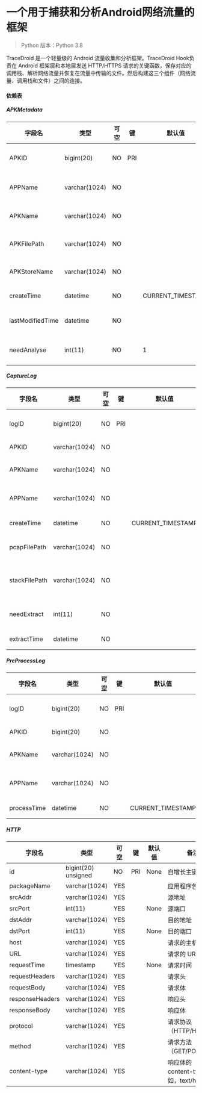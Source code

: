 # 一个用于捕获和分析Android网络流量的框架
> Python 版本：Python 3.8

TraceDroid 是一个轻量级的 Android 流量收集和分析框架。TraceDroid Hook负责在 Android 框架层和本地层发送 HTTP/HTTPS 请求的关键函数，保存对应的调用栈、解析网络流量并恢复在流量中传输的文件。然后构建这三个组件（网络流量、调用栈和文件）之间的连接。

#### 依赖表

##### APKMetadata

| 字段名           | 类型           | 可空  | 键   | 默认值           | 备注           |
| ---------------- | -------------- | ----- | ---- | ----------------- | -------------- |
| APKID            | bigint(20)     | NO    | PRI  |                   | 自增长主键     |
| APPName          | varchar(1024)  | NO    |      |                   | 应用程序名称   |
| APKName          | varchar(1024)  | NO    |      |                   | APK 文件名称   |
| APKFilePath      | varchar(1024)  | NO    |      |                   | APK 文件路径   |
| APKStoreName     | varchar(1024)  | NO    |      |                   | APK 存储名称   |
| createTime       | datetime       | NO    |      | CURRENT_TIMESTAMP | 创建时间       |
| lastModifiedTime | datetime       | NO    |      |                   | 最后修改时间   |
| needAnalyse      | int(11)        | NO    |      | 1                 | 是否需要分析   |

##### CaptureLog

| 字段名         | 类型           | 可空  | 键   | 默认值           | 备注           |
| ------------- | -------------- | ----- | ---- | ----------------- | -------------- |
| logID         | bigint(20)     | NO    | PRI  |                   | 自增长主键     |
| APKID         | varchar(1024)  | NO    |      |                   | APK ID         |
| APKName       | varchar(1024)  | NO    |      |                   | APK 文件名称   |
| APPName       | varchar(1024)  | NO    |      |                   | 应用程序名称   |
| createTime    | datetime       | NO    |      | CURRENT_TIMESTAMP | 创建时间       |
| pcapFilePath  | varchar(1024)  | NO    |      |                   | pcap 文件路径  |
| stackFilePath | varchar(1024)  | NO    |      |                   | 调用栈文件路径 |
| needExtract   | int(11)        | NO    |      |                   | 是否需要提取   |
| extractTime   | datetime       | NO    |      |                   | 提取时间       |

##### PreProcessLog

| 字段名       | 类型           | 可空  | 键   | 默认值           | 备注           |
| ----------- | -------------- | ----- | ---- | ----------------- | -------------- |
| logID       | bigint(20)     | NO    | PRI  |                   | 自增长主键     |
| APKID       | bigint(20)     | NO    |      |                   | APK ID         |
| APKName     | varchar(1024)  | NO    |      |                   | APK 文件名称   |
| APPName     | varchar(1024)  | NO    |      |                   | 应用程序名称   |
| processTime | datetime       | NO    |      | CURRENT_TIMESTAMP | 处理时间       |

##### HTTP

| 字段名           | 类型                | 可空  | 键   | 默认值 | 备注                                      |
|----------------|-------------------|------|-------|-------|-------------------------------------------|
| id             | bigint(20) unsigned | NO   | PRI   | None   | 自增长主键                                |
| packageName    | varchar(1024)       | YES  |       |       | 应用程序包名                              |
| srcAddr        | varchar(1024)       | YES  |       |       | 源地址                                    |
| srcPort        | int(11)             | YES  |       | None  | 源端口                                    |
| dstAddr        | varchar(1024)       | YES  |       |       | 目的地址                                  |
| dstPort        | int(11)             | YES  |       | None  | 目的端口                                  |
| host           | varchar(1024)       | YES  |       |       | 请求的主机名                              |
| URL            | varchar(1024)       | YES  |       |       | 请求的 URL 地址                           |
| requestTime    | timestamp           | YES  |       | None  | 请求时间                                  |
| requestHeaders | varchar(1024)       | YES  |       |       | 请求头                                    |
| requestBody    | varchar(1024)       | YES  |       |       | 请求体                                    |
| responseHeaders| varchar(1024)       | YES  |       |       | 响应头                                    |
| responseBody   | varchar(1024)       | YES  |       |       | 响应体                                    |
| protocol       | varchar(1024)       | YES  |       |       | 请求协议（HTTP/HTTPS）                    |
| method         | varchar(1024)       | YES  |       |       | 请求方法（GET/POST）                      |
| content-type   | varchar(1024)       | YES  |       |       | 响应体的 content-type（例如，text/html） |
